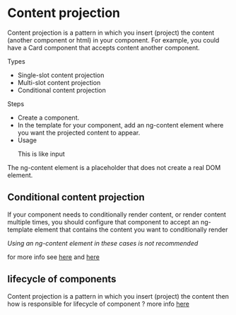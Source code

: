 # Content projection

Content projection is a pattern in which you insert (project) the content (another component or html) in your component. 
For example, you could have a Card component that accepts content another component.

Types
* Single-slot content projection
* Multi-slot content projection
* Conditional content projection

Steps
* Create a component.
* In the template for your component, add an ng-content element where you want the projected content to appear.
* Usage 
  <myComponent> <p> This is like input </p> </myComponent>

The ng-content element is a placeholder that does not create a real DOM element. 

## Conditional content projection

If your component needs to conditionally render content, or render content multiple times, 
you should configure that component to accept an ng-template element 
that contains the content you want to conditionally render

_Using an ng-content element in these cases is not recommended_

for more info see [here](https://angular.io/guide/content-projection#conditional-content-projection) and [here](https://medium.com/@pietmichal/angulars-content-projection-trap-and-why-you-should-consider-using-template-outlet-instead-cc3c4cad87c9)

## lifecycle of components 
Content projection is a pattern in which you insert (project) the content then how is responsible for lifecycle of component ?
more info [here](https://dev.to/angular/understanding-content-projection-in-angular-2ld9)
